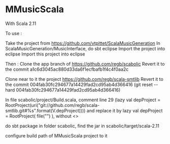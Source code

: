 MMusicScala
===========
With Scala 2.11

To use :

Take the project from https://github.com/vtpittet/ScalaMusicGeneration
In ScalaMusicGeneration/MusicInterface, do sbt eclipse
Import the project into eclipse
Import this project into eclipse

Then :
Clone the app branch of https://github.com/regb/scabolic
Revert it to the commit a1c6d3045ac880d33da6f1ecfbafb1f4c4f0aa2c

Clone near to it the project https://github.com/regb/scala-smtlib
Revert it to the commit 004fab30fc294677a14429fad2cd95ab4d366416
(git reset --hard 004fab30fc294677a14429fad2cd95ab4d366416)

In file scabolic/project/Build.scala, comment line 29 (lazy val depProject = RootProject(uri("git://github.com/regb/scala-smtlib.git#%s".format(V.depProject))))
and replace it by lazy val depProject = RootProject( file("<relative path to scala-smtlib folder>") ), without <>

do sbt package in folder scabolic, find the jar in scabolic/target/scala-2.11

configure build path of MMusicScala project to it
